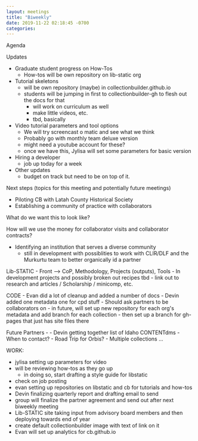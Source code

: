 ```yaml
---
layout: meetings
title: "Biweekly"
date: 2019-11-22 02:18:45 -0700
categories: 
---
```

Agenda


Updates

- Graduate student progress on How-Tos
    - How-tos will be own repository on lib-static org
- Tutorial skeletons
    - will be own repository (maybe) in collectionbuilder.github.io
    - students will be jumping in first to collectionbuilder-gh to flesh out the docs for that
        - will work on curriculum as well
        - make little videos, etc. 
        - tbd, basically
- Video tutorial parameters and tool options
    - We will try screencast o matic and see what we think
    - Probably go with monthly team deluxe version
    - might need a youtube account for these?
    - once we have this, Jylisa will set some parameters for basic version
- Hiring a developer
    - job up today for a week
- Other updates
    - budget on track but need to be on top of it.

 
Next steps (topics for this meeting and potentially future meetings)
- Piloting CB with Latah County Historical Society
- Establishing a community of practice with collaborators

What do we want this to look like?

How will we use the money for collaborator visits and collaborator contracts?
- Identifying an institution that serves a diverse community
    - still in development with possiblities to work with CLIR/DLF and the Murkurtu team to better organically id a partner

Lib-STATIC
    - Front --> CoP, Methodology, Projects (outputs), Tools
    - In development projects and possibly broken out recipes tbd
    - link out to research and articles / Scholarship / minicomp, etc. 

CODE
    - Evan did a lot of cleanup and added a number of docs
    - Devin added one metadata one for cpd stuff
    - Should ask partners to be collaborators on 
    - in future, will set up new repository for each org's metadata and add branch for each collection
        - then set up a branch for gh-pages that just has site files there

Future Partners - 
    - Devin getting together list of Idaho CONTENTdms
    - When to contact?
    - Road Trip for Orbis?
    - Multiple collections ... 

WORK: 

- jylisa setting up parameters for video
- will be reviewing how-tos as they go up
    - in doing so, start drafting a style guide for libstatic
- check on job posting
- evan setting up repositories on libstatic and cb for tutorials and how-tos
- Devin finalizing quarterly report and drafting email to send 
- group will finalize the partner agreement and send out after next biweekly meeting
- Lib-STATIC site taking input from advisory board members and then deploying towards end of year
- create default collectionbuilder image with text of link on it
- Evan will set up analytics for cb.github.io 
